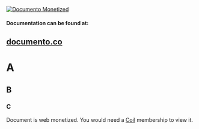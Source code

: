 [![Documento Monetized](https://img.shields.io/badge/documento-monetized-brightgreen?style=for-the-badge)](https://github-monetize.web.app/view/600840a99ece000017c5516a/main)

#### Documentation can be found at:
## [documento.co](https://github-monetize.web.app/view/600840a99ece000017c5516a/main)

# A
## B
### C

Document is web monetized. You would need a [Coil](https://coil.com/) membership to view it.